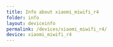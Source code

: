 ```yaml
---
title: Info about xiaomi_miwifi_r4
folder: info
layout: deviceinfo
permalink: /devices/xiaomi_miwifi_r4/
device: xiaomi_miwifi_r4
---
```

